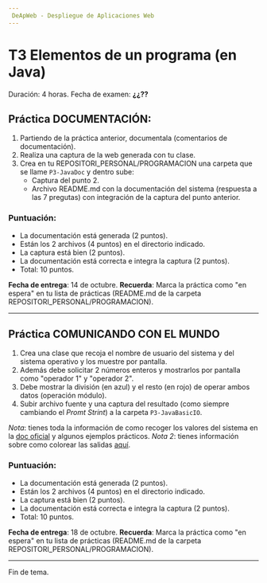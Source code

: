 ```yaml
---
 DeApWeb - Despliegue de Aplicaciones Web
---
```


# T3 Elementos de un programa (en Java)

Duración: 4 horas.
Fecha de examen: **¿¿??**

## Práctica DOCUMENTACIÓN:
1. Partiendo de la práctica anterior, documentala (comentarios de documentación).
2. Realiza una captura de la web generada con tu clase.
3. Crea en tu REPOSITORI_PERSONAL/PROGRAMACION una carpeta que se llame `P3-JavaDoc` y dentro sube:
   + Captura del punto 2.
   + Archivo README.md con la documentación del sistema (respuesta a las 7 pregutas) con integración de la captura del punto anterior.

### Puntuación:
+ La documentación está generada (2 puntos).
+ Están los 2 archivos (4 puntos) en el directorio indicado.
+ La captura está bien (2 puntos).
+ La documentación está correcta e integra la captura (2 puntos).
+ Total: 10 puntos.

**Fecha de entrega**: 14 de octubre.
**Recuerda**: Marca la práctica como "en espera" en tu lista de prácticas (README.md de la carpeta REPOSITORI_PERSONAL/PROGRAMACION).

----

## Práctica COMUNICANDO CON EL MUNDO
1. Crea una clase que recoja el nombre de usuario del sistema y  del sistema operativo y los muestre por pantalla.
2. Además debe solicitar 2 números enteros y mostrarlos por pantalla como "operador 1" y "operador 2".
3. Debe mostrar la división (en azul) y el resto (en rojo) de operar ambos datos (operación módulo).
4. Subir archivo fuente y una captura del resultado (como siempre cambiando el *Promt Strint*) a la carpeta `P3-JavaBasicIO`.

*Nota*: tienes toda la información de como recoger los valores del sistema en la [doc oficial](https://docs.oracle.com/javase/tutorial/essential/environment/sysprop.html) y algunos ejemplos prácticos.
*Nota 2*: tienes información sobre como colorear las salidas [aquí](https://www.geeksforgeeks.org/how-to-print-colored-text-in-java-console/).

### Puntuación:
+ La documentación está generada (2 puntos).
+ Están los 2 archivos (4 puntos) en el directorio indicado.
+ La captura está bien (2 puntos).
+ La documentación está correcta e integra la captura (2 puntos).
+ Total: 10 puntos.

**Fecha de entrega**: 18 de octubre.
**Recuerda**: Marca la práctica como "en espera" en tu lista de prácticas (README.md de la carpeta REPOSITORI_PERSONAL/PROGRAMACION).

---
Fin de tema.
